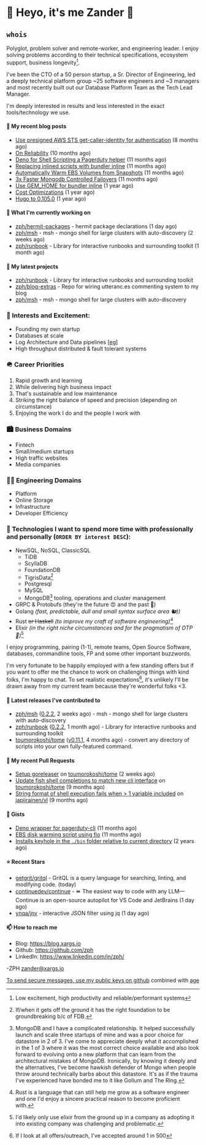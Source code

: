 # 👋 Heyo, it's me Zander 👋

## `whois`
Polyglot, problem solver and remote-worker, and engineering leader.  I enjoy solving problems according to their technical specifications, ecosystem support, business longevity[^1].

I've been the CTO of a 50 person startup, a Sr. Director of Engineering, led a deeply technical
platform group ~25 software engineers and ~3 managers and most recently built out our
Database Platform Team as the Tech Lead Manager.

I'm deeply interested in results and less interested in the exact tools/technology we use.

#### 📜 My recent blog posts

- [Use presigned AWS STS get-caller-identity for authentication](https://blog.xargs.io/post/2023-07-01-use-presigned-aws-sts-get-caller-identity-for-authentication/) (8 months ago)
- [On Reliability](https://blog.xargs.io/post/2023-05-10-on-reliability/) (10 months ago)
- [Deno for Shell Scripting a Pagerduty helper](https://blog.xargs.io/post/2023-04-12-deno-for-shell-scripting-a-pagerduty-helper/) (11 months ago)
- [Replacing inlined scripts with bundler inline](https://blog.xargs.io/post/2023-04-07-replacing-inlined-scripts-with-bundler-inline/) (11 months ago)
- [Automatically Warm EBS Volumes from Snapshots](https://blog.xargs.io/post/2023-04-06-automatically-warm-ebs-volumes-from-snapshots/) (11 months ago)
- [3x Faster Mongodb Controlled Failovers](https://blog.xargs.io/post/2023-04-06-3x-faster-mongod-controlled-failovers/) (11 months ago)
- [Use GEM_HOME for bundler inline](https://blog.xargs.io/post/2023-01-28-use-gem-home-for-bundler-inline/) (1 year ago)
- [Cost Optimizations](https://blog.xargs.io/post/2022-11-22-cost-optimizations/) (1 year ago)
- [Hugo to 0.105.0](https://blog.xargs.io/post/2022-11-05-try-out-mermaid/) (1 year ago)

#### 👷 What I'm currently working on

- [zph/hermit-packages](https://github.com/zph/hermit-packages) - hermit package declarations (1 day ago)
- [zph/msh](https://github.com/zph/msh) - msh - mongo shell for large clusters with auto-discovery (2 weeks ago)
- [zph/runbook](https://github.com/zph/runbook) - Library for interactive runbooks and surrounding toolkit (1 month ago)

#### 🌱 My latest projects

- [zph/runbook](https://github.com/zph/runbook) - Library for interactive runbooks and surrounding toolkit
- [zph/blog-extras](https://github.com/zph/blog-extras) - Repo for wiring utteranc.es commenting system to my blog
- [zph/msh](https://github.com/zph/msh) - msh - mongo shell for large clusters with auto-discovery

### 📖 Interests and Excitement:
* Founding my own startup
* Databases at scale
* Log Architecture and Data pipelines [[eg](https://engineering.linkedin.com/distributed-systems/log-what-every-software-engineer-should-know-about-real-time-datas-unifying)]
* High throughput distributed & fault tolerant systems

### 🪖 Career Priorities
1. Rapid growth and learning
2. While delivering high business impact
3. That's sustainable and low maintenance
4. Striking the right balance of speed and precision (depending on circumstance)
5. Enjoying the work I do and the people I work with

### 🏙 Business Domains
* Fintech
* Small/medium startups
* High traffic websites
* Media companies

### 👨‍💻 Engineering Domains
* Platform
* Online Storage
* Infrastructure
* Developer Efficiency

### 🏫 Technologies I want to spend more time with professionally and personally (`ORDER BY interest DESC`):

* NewSQL, NoSQL, ClassicSQL
	* TiDB
	* ScyllaDB
	* FoundationDB
	* TigrisData[^tigris]
	* Postgresql
	* MySQL
  * MongoDB[^love-hate] tooling, operations and cluster management
* GRPC & Protobufs (they're the future 😍 and the past 🤔)
* Golang *(fast, predictable, dull and small syntax surface area 🐿️))*
* Rust ~~or Haskell~~ *(to improve my craft of software engineering)*[^rust]
* Elixir *(in the right niche circumstances and for the pragmatism of  OTP 🔮)*[^elixir]

I enjoy programming, pairing (1-1), remote teams, Open Source Software, databases, commandline tools, FP and some other important buzzwords.

I'm very fortunate to be happily employed with a few standing offers but if you want to offer me the chance to work on challenging things with kind folks, I'm happy to chat. To set realistic expectations[^hiring-odds], it's unlikely I'll be drawn away from my current team because they're wonderful folks &lt;3.

#### 🔭 Latest releases I've contributed to

- [zph/msh](https://github.com/zph/msh) ([0.2.2](https://github.com/zph/msh/releases/tag/0.2.2), 2 weeks ago) - msh - mongo shell for large clusters with auto-discovery
- [zph/runbook](https://github.com/zph/runbook) ([0.2.2](https://github.com/zph/runbook/releases/tag/0.2.2), 1 month ago) - Library for interactive runbooks and surrounding toolkit
- [toumorokoshi/tome](https://github.com/toumorokoshi/tome) ([v0.11.1](https://github.com/toumorokoshi/tome/releases/tag/v0.11.1), 4 months ago) - convert any directory of scripts into your own fully-featured command.

#### 🔨 My recent Pull Requests

- [Setup goreleaser](https://github.com/toumorokoshi/tome/pull/51) on [toumorokoshi/tome](https://github.com/toumorokoshi/tome) (2 weeks ago)
- [Update fish shell completions to match new cli interface](https://github.com/toumorokoshi/tome/pull/42) on [toumorokoshi/tome](https://github.com/toumorokoshi/tome) (9 months ago)
- [String format of shell execution fails when &gt; 1 variable included](https://github.com/japiirainen/vl/pull/3) on [japiirainen/vl](https://github.com/japiirainen/vl) (9 months ago)

#### 📓 Gists

- [Deno wrapper for pagerduty-cli](https://gist.github.com/790e9259a9afa4ab7741a493994d8fa8) (11 months ago)
- [EBS disk warming script using fio](https://gist.github.com/5935caeeebc001e2af38f087da19d5af) (11 months ago)
- [Installs keyhole in the `./bin` folder relative to current directory](https://gist.github.com/717f627c2a914ebf28c9a58a23883879) (2 years ago)

#### ⭐ Recent Stars

- [getgrit/gritql](https://github.com/getgrit/gritql) - GritQL is a query language for searching, linting, and modifying code. (today)
- [continuedev/continue](https://github.com/continuedev/continue) - ⏩ The easiest way to code with any LLM—Continue is an open-source autopilot for VS Code and JetBrains (1 day ago)
- [ynqa/jnv](https://github.com/ynqa/jnv) - interactive JSON filter using jq (1 day ago)

#### 📫 How to reach me

- Blog: https://blog.xargs.io
- Github: https://github.com/zph
- LinkedIn: https://www.linkedin.com/in/zph/

-ZPH [zander@xargs.io](mailto:zander@xargs.io)

[To send secure messages, use my public keys on github](https://github.com/zph.keys) combined with [age](https://github.com/FiloSottile/age)

[^1]: Low excitement, high productivity and reliable/performant systems
[^confs]: I've stopped attending conferences due to competing life responsibilities and the talks ceasing to introduce as much novel and challenging content for me
[^hiring-odds]: If I look at all offers/outreach, I've accepted around 1 in 500
[^clojure]: It remains a niche language that I really enjoyed as a practitioner but I'd be reluctant to found a company on it
[^elixir]: I'd likely only use elixir from the ground up in a company as adopting it into existing company was challenging and problematic.
[^rust]: Rust is a language that can still help me grow as a software engineer and one I'd enjoy a sincere practical reason to become proficient with.
[^mongodb]: Hundreds of TB cluster on EC2 for v3.x with strict reliability requirements and having to solve hard scaling problems including working around architectural limitations of the db itself by dropping down to reading the db code.
[^tigris]: If/when it gets off the ground it has the right foundation to be groundbreaking b/c of FDB.
[^love-hate]: MongoDB and I have a complicated relationship. It helped successfully launch and scale three startups of mine and was a poor choice for datastore in 2 of 3. I've come to appreciate deeply what it accomplished in the 1 of 3 where it was the most correct choice available and also look forward to evolving onto a new platform that can learn from the architectural mistakes of MongoDB. Ironically, by knowing it deeply and the alternatives, I've become hawkish defender of Mongo when people throw around technically barbs about this datastore. It's as if the trauma I've experienced have bonded me to it like Gollum and The Ring.



